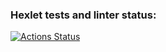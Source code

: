 ### Hexlet tests and linter status:
[![Actions Status](https://github.com/Exsi7/python-project-83/workflows/hexlet-check/badge.svg)](https://github.com/Exsi7/python-project-83/actions)